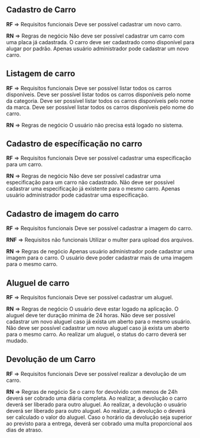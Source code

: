 ## Cadastro de Carro

**RF** => Requisitos funcionais
Deve ser possível cadastrar um novo carro.

**RN** => Regras de negócio
Não deve ser possível cadastrar um carro com uma placa já cadastrada.
O carro deve ser cadastrado como disponível para alugar por padrão.
Apenas usuário administrador pode cadastrar um novo carro.

## Listagem de carro

**RF** => Requisitos funcionais
Deve ser possível listar todos os carros disponíveis.
Deve ser possível listar todos os carros disponíveis pelo nome da categoria.
Deve ser possível listar todos os carros disponíveis pelo nome da marca.
Deve ser possível listar todos os carros disponíveis pelo nome do carro.

**RN** => Regras de negócio
O usuário não precisa está logado no sistema.

## Cadastro de específicação no carro 

**RF** => Requisitos funcionais
Deve ser possível cadastrar uma especificação para um carro.

**RN** => Regras de negócio
Não deve ser possível cadastrar uma especificação para um carro não cadastrado.
Não deve ser possível cadastrar uma especificação já existente para o mesmo carro.
Apenas usuário administrador pode cadastrar uma especificação.

## Cadastro de imagem do carro

**RF** => Requisitos funcionais
Deve ser possível cadastrar a imagem do carro.

**RNF** => Requisitos não funcionais
Utilizar o multer para upload dos arquivos.

**RN** => Regras de negócio
Apenas usuário administrador pode cadastrar uma imagem para o carro.
O usuário deve poder cadastrar mais de uma imagem para o mesmo carro.

## Aluguel de carro

**RF** => Requisitos funcionais
Deve ser possível cadastrar um aluguel.

**RN** => Regras de negócio
O usuário deve estar logado na aplicação.
O aluguel deve ter duração minima de 24 horas.
Não deve ser possível cadastrar um novo aluguel caso já exista um aberto para o mesmo usuário.
Não deve ser possível cadastrar um novo aluguel caso já exista um aberto para o mesmo carro.
Ao realizar um aluguel, o status do carro deverá ser mudado.

## Devolução de um Carro

**RF** => Requisitos funcionais
Deve ser possível realizar a devolução de um carro.

**RN** => Regras de negócio
Se o carro for devolvido com menos de 24h deverá ser cobrado uma diária completa.
Ao realizar, a devolução o carro deverá ser liberado para outro aluguel.
Ao realizar, a devolução o usuário deverá ser liberado para outro aluguel.
Ao realizar, a devolução o deverá ser calculado o valor do aluguel.
Caso o horário da devolução seja superior ao previsto para a entrega,
deverá ser cobrado uma multa proporcional aos dias de atraso.